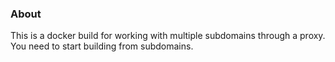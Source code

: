### About

This is a docker build for working with multiple subdomains through a proxy. You need to start building from subdomains.